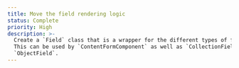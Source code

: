 ```yaml
---
title: Move the field rendering logic
status: Complete
priority: High
description: >-
  Create a `Field` class that is a wrapper for the different types of fields.
  This can be used by `ContentFormComponent` as well as `CollectionField` and
  `ObjectField`.
---
```

